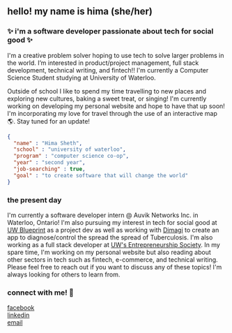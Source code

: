 ## hello! my name is hima (she/her) 
### :sparkles: i'm a software developer passionate about tech for social good :sparkles:

I'm a creative problem solver hoping to use tech to solve larger problems in the world. I’m interested in product/project management, full stack development, technical writing, and fintech!! I'm currently a Computer Science Student studying at University of Waterloo. 

Outside of school I like to spend my time travelling to new places and exploring new cultures, baking a sweet treat, or singing! I'm currently working on developing my personal website and hope to have that up soon! I'm incorporating my love for travel through the use of an interactive map :earth_americas:. Stay tuned for an update!

```json
{
  "name" : "Hima Sheth",
  "school" : "university of waterloo",
  "program" : "computer science co-op",
  "year" : "second year",
  "job-searching" : true,
  "goal" : "to create software that will change the world"
}
```

### the present day
I'm currently a software developer intern @ Auvik Networks Inc. in Waterloo, Ontario! I'm also pursuing my interest in tech for social good at [UW Blueprint](http://uwblueprint.org/) as a project dev as well as working with [Dimagi](https://www.dimagi.com/) to create an app to diagnose/control the spread the spread of Tuberculosis. I'm also working as a full stack developer at [UW's Entrepreneurship Society](http://entsoc.ca/). In my spare time, I'm working on my personal website but also reading about other sectors in tech such as fintech, e-commerce, and technical writing. Please feel free to reach out if you want to discuss any of these topics! I'm always looking for others to learn from.


### connect with me! :iphone:
[facebook](https://facebook.com/hima.sheth.10)\
[linkedin](https://www.linkedin.com/in/himasheth/)\
[email](mailto:himasheth05@gmail.com)

